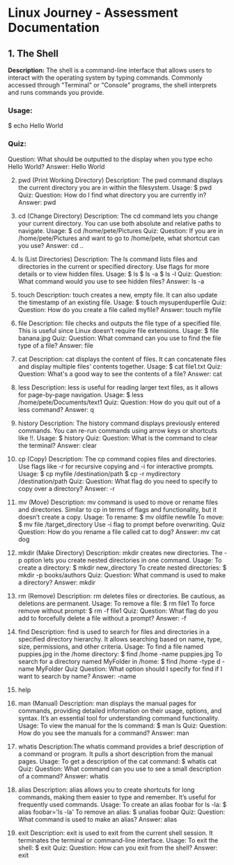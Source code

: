 # Linux Journey - Assessment Documentation


## 1. The Shell
**Description:** The shell is a command-line interface that allows users to interact with the operating system by typing commands. Commonly accessed through "Terminal" or "Console" programs, the shell interprets and runs commands you provide.
### Usage:
$ echo Hello World
### Quiz:
Question: What should be outputted to the display when you type echo Hello World?
Answer: Hello World

2. pwd (Print Working Directory)
Description: The pwd command displays the current directory you are in within the filesystem.
Usage:
$ pwd
Quiz:
Question: How do I find what directory you are currently in?
Answer: pwd

3. cd (Change Directory)
Description: The cd command lets you change your current directory. You can use both absolute and relative paths to navigate.
Usage:
$ cd /home/pete/Pictures
Quiz:
Question: If you are in /home/pete/Pictures and want to go to /home/pete, what shortcut can you use?
Answer: cd ..

4. ls (List Directories)
Description: The ls command lists files and directories in the current or specified directory. Use flags for more details or to view hidden files.
Usage:
$ ls
$ ls -a
$ ls -l
Quiz:
Question: What command would you use to see hidden files?
Answer: ls -a

5. touch
Description: touch creates a new, empty file. It can also update the timestamp of an existing file.
Usage:
$ touch mysuperduperfile
Quiz:
Question: How do you create a file called myfile?
Answer: touch myfile

6. file
Description: file checks and outputs the file type of a specified file. This is useful since Linux doesn’t require file extensions.
Usage:
$ file banana.jpg
Quiz:
Question: What command can you use to find the file type of a file?
Answer: file

7. cat
Description: cat displays the content of files. It can concatenate files and display multiple files' contents together.
Usage:
$ cat file1.txt
Quiz:
Question: What's a good way to see the contents of a file?
Answer: cat

8. less
Description: less is useful for reading larger text files, as it allows for page-by-page navigation.
Usage:
$ less /home/pete/Documents/text1
Quiz:
Question: How do you quit out of a less command?
Answer: q

9. history
Description: The history command displays previously entered commands. You can re-run commands using arrow keys or shortcuts like !!.
Usage:
$ history
Quiz:
Question: What is the command to clear the terminal?
Answer: clear

10. cp (Copy)
Description: The cp command copies files and directories. Use flags like -r for recursive copying and -i for interactive prompts.
Usage:
$ cp myfile /destination/path
$ cp -r mydirectory /destination/path
Quiz:
Question: What flag do you need to specify to copy over a directory?
Answer: -r

11. mv (Move)
Description: mv command is used to move or rename files and directories. Similar to cp in terms of flags and functionality, but it doesn’t create a copy.
Usage:
To rename: $ mv oldfile newfile
To move: $ mv file /target_directory
Use -i flag to prompt before overwriting.
Quiz
Question: How do you rename a file called cat to dog?
Answer: mv cat dog

12. mkdir (Make Directory)
Description: mkdir creates new directories. The -p option lets you create nested directories in one command.
Usage:
To create a directory: $ mkdir new_directory
To create nested directories: $ mkdir -p books/authors
Quiz:
Question: What command is used to make a directory?
Answer: mkdir

13. rm (Remove)
Description: rm deletes files or directories. Be cautious, as deletions are permanent.
Usage:
To remove a file: $ rm file1
To force remove without prompt: $ rm -f file1
Quiz:
Question: What flag do you add to forcefully delete a file without a prompt?
Answer: -f

14. find
Description: find is used to search for files and directories in a specified directory hierarchy. It allows searching based on name, type, size, permissions, and other criteria.
Usage:
To find a file named puppies.jpg in the /home directory:
$ find /home -name puppies.jpg
To search for a directory named MyFolder in /home:
$ find /home -type d -name MyFolder
Quiz Question: What option should I specify for find if I want to search by name?
Answer: -name

15. help 

16. man (Manual)
Description: man displays the manual pages for commands, providing detailed information on their usage, options, and syntax. It’s an essential tool for understanding command functionality.
Usage:
To view the manual for the ls command:
$ man ls
Quiz: 
Question:
How do you see the manuals for a command?
Answer: man

17. whatis
Description:The whatis command provides a brief description of a command or program. It pulls a short description from the manual pages.
Usage:
To get a description of the cat command:
$ whatis cat
Quiz: 
Question:
What command can you use to see a small description of a command?
Answer: whatis

18. alias
Description: alias allows you to create shortcuts for long commands, making them easier to type and remember. It’s useful for frequently used commands.
Usage:
To create an alias foobar for ls -la:
$ alias foobar='ls -la'
To remove an alias:
$ unalias foobar
Quiz: 
Question:
What command is used to make an alias?
Answer: alias

19. exit
Description: exit is used to exit from the current shell session. It terminates the terminal or command-line interface.
Usage:
To exit the shell:
$ exit
Quiz:
Question:
How can you exit from the shell?
Answer: exit



